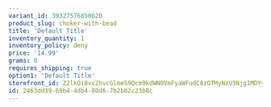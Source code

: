```yaml
---
variant_id: 39327576850620
product_slug: choker-with-bead
title: 'Default Title'
inventory_quantity: 1
inventory_policy: deny
price: '14.99'
grams: 0
requires_shipping: true
option1: 'Default Title'
storefront_id: Z2lkOi8vc2hvcGlmeS9Qcm9kdWN0VmFyaWFudC8zOTMyNzU3Njg1MDYyMA==
id: 2463dd39-69b4-4db4-80d6-7b2b82c23b8c
---
```

